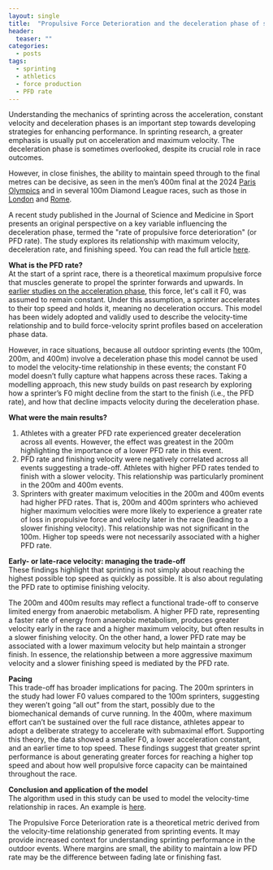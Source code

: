```yaml
---
layout: single
title:  "Propulsive Force Deterioration and the deceleration phase of sprinting"
header:
  teaser: ""
categories: 
  - posts
tags:
  - sprinting
  - athletics
  - force production
  - PFD rate
---
```

Understanding the mechanics of sprinting across the acceleration, constant velocity and deceleration phases is an important step towards developing strategies for enhancing performance. In sprinting research, a greater emphasis is usually put on acceleration and maximum velocity. The deceleration phase is sometimes overlooked, despite its crucial role in race outcomes.   

However, in close finishes, the ability to maintain speed through to the final metres can be decisive, as seen in the men’s 400m final at the 2024 <a href="https://www.youtube.com/watch?v=C05vAdxXXEI" target="_blank">Paris Olympics</a> and in several 100m Diamond League races, such as those in <a href="https://www.youtube.com/watch?v=mtOegKnLI40" target="_blank">London</a> and <a href="https://www.youtube.com/watch?v=O7EAnM6ewtg" target="_blank">Rome</a>.   

A recent study published in the Journal of Science and Medicine in Sport presents an original perspective on a key variable influencing the deceleration phase, termed the "rate of propulsive force deterioration" (or PFD rate). The study explores its relationship with maximum velocity, deceleration rate, and finishing speed. You can read the full article <a href="https://www.jsams.org/article/S1440-2440(25)00092-1/fulltext" target="_blank">here</a>.    

**What is the PFD rate?**   
At the start of a sprint race, there is a theoretical maximum propulsive force that muscles generate to propel the sprinter forwards and upwards. In <a href="https://link.springer.com/article/10.1007/s40279-016-0653-3" target="_blank">earlier studies on the acceleration phase</a>, this force, let's call it F0, was assumed to remain constant. Under this assumption, a sprinter accelerates to their top speed and holds it, meaning no deceleration occurs. This model has been widely adopted and validly used to describe the velocity-time relationship and to build force-velocity sprint profiles based on acceleration phase data.   

However, in race situations, because all outdoor sprinting events (the 100m, 200m, and 400m) involve a deceleration phase this model cannot be used to model the velocity-time relationship in these events; the constant F0 model doesn’t fully capture what happens across these races. Taking a modelling approach, this new study builds on past research by exploring how a sprinter’s F0 might decline from the start to the finish (i.e., the PFD rate), and how that decline impacts velocity during the deceleration phase.    

**What were the main results?**   
1.	Athletes with a greater PFD rate experienced greater deceleration across all events. However, the effect was greatest in the 200m highlighting the importance of a lower PFD rate in this event. 
2.	PFD rate and finishing velocity were negatively correlated across all events suggesting a trade-off. Athletes with higher PFD rates tended to finish with a slower velocity. This relationship was particularly prominent in the 200m and 400m events.
3.	Sprinters with greater maximum velocities in the 200m and 400m events had higher PFD rates. That is, 200m and 400m sprinters who achieved higher maximum velocities were more likely to experience a greater rate of loss in propulsive force and velocity later in the race (leading to a slower finishing velocity). This relationship was not significant in the 100m. Higher top speeds were not necessarily associated with a higher PFD rate.   

**Early- or late-race velocity: managing the trade-off**    
These findings highlight that sprinting is not simply about reaching the highest possible top speed as quickly as possible. It is also about regulating the PFD rate to optimise finishing velocity.    

The 200m and 400m results may reflect a functional trade-off to conserve limited energy from anaerobic metabolism. A higher PFD rate, representing a faster rate of energy from anaerobic metabolism, produces greater velocity early in the race and a higher maximum velocity, but often results in a slower finishing velocity. On the other hand, a lower PFD rate may be associated with a lower maximum velocity but help maintain a stronger finish. In essence, the relationship between a more aggressive maximum velocity and a slower finishing speed is mediated by the PFD rate.    
 
**Pacing**    
This trade-off has broader implications for pacing. The 200m sprinters in the study had lower F0 values compared to the 100m sprinters, suggesting they weren’t going “all out” from the start, possibly due to the biomechanical demands of curve running. In the 400m, where maximum effort can’t be sustained over the full race distance, athletes appear to adopt a deliberate strategy to accelerate with submaximal effort. Supporting this theory, the data showed a smaller F0, a lower acceleration constant, and an earlier time to top speed. These findings suggest that greater sprint performance is about generating greater forces for reaching a higher top speed and about how well propulsive force capacity can be maintained throughout the race.   

**Conclusion and application of the model**    
The algorithm used in this study can be used to model the velocity-time relationship in races. An example is <a href="https://www.youtube.com/watch?v=z-3WsHQpRSU" target="_blank">here</a>.    

The Propulsive Force Deterioration rate is a theoretical metric derived from the velocity-time relationship generated from sprinting events. It may provide increased context for understanding sprinting performance in the outdoor events. Where margins are small, the ability to maintain a low PFD rate may be the difference between fading late or finishing fast. 
